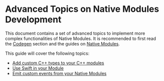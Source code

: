 # Advanced Topics on Native Modules Development

This document contains a set of advanced topics to implement more complex functionalities of Native Modules. It is recommended to first read the [Codegen](/the-new-architecture/what-is-codegen) section and the guides on [Native Modules](/turbo-native-modules-introduction).

This guide will cover the following topics:

- [Add custom C++ types to your C++ modules](/docs/the-new-architecture/custom-cxx-types)
- [Use Swift in your Module](/docs/next/the-new-architecture/turbo-modules-with-swift)
- [Emit custom events from your Native Modules](/docs/next/the-new-architecture/native-modules-custom-events)
  <!-- * [Invalidating Native Modules](/docs/the-new-architecture/invalidating-native-modules) -->
  <!-- * [Registering your custom JSI functions with Native Modules](/docs/the-new-architecture/custom-jsi-functions) -->
